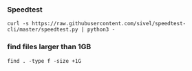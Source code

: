 ### Speedtest
```shell
curl -s https://raw.githubusercontent.com/sivel/speedtest-cli/master/speedtest.py | python3 -
```

### find files larger than 1GB
```shell
find . -type f -size +1G
```